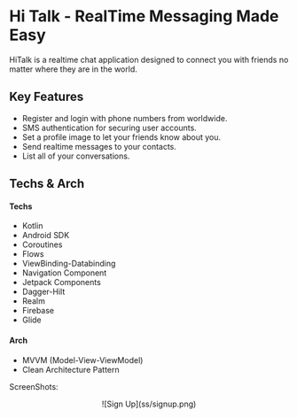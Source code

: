 # Hi Talk - RealTime Messaging Made Easy

HiTalk is a realtime chat application designed to connect you with friends no matter where they are in the world.


## Key Features

- Register and login with phone numbers from worldwide.
- SMS authentication for securing user accounts.
- Set a profile image to let your friends know about you.
- Send realtime messages to your contacts.
- List all of your conversations.

## Techs & Arch
#### Techs
- Kotlin
- Android SDK
- Coroutines
- Flows
- ViewBinding-Databinding
- Navigation Component
- Jetpack Components
- Dagger-Hilt
- Realm
- Firebase
- Glide

#### Arch
- MVVM (Model-View-ViewModel)
- Clean Architecture Pattern

ScreenShots:
<p align="center">
![Sign Up](ss/signup.png)
</p>


